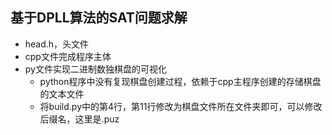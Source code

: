## 基于DPLL算法的SAT问题求解
* head.h，头文件
* cpp文件完成程序主体
* py文件实现二进制数独棋盘的可视化
  + python程序中没有复现棋盘创建过程，依赖于cpp主程序创建的存储棋盘的文本文件
  + 将build.py中的第4行，第11行修改为棋盘文件所在文件夹即可，可以修改后缀名，这里是.puz
